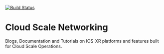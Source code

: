 [![Build Status](https://travis-ci.org/xrdocs/cloud-scale-networking.svg?branch=gh-pages)](https://travis-ci.org/xrdocs/cloud-scale-networking)

# Cloud Scale Networking

Blogs, Documentation and Tutorials on IOS-XR platforms and features built for Cloud Scale Operations.
